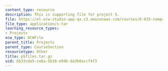 ```yaml
---
content_type: resource
description: This is supporting file for project 5.
file: https://ol-ocw-studio-app-qa.s3.amazonaws.com/courses/6-035-computer-language-engineering-spring-2010/6b33cda5ce6a5b38e94bda3b0accf4f3_p5files.tar.gz
file_type: application/x-tar
learning_resource_types:
- Projects
ocw_type: OCWFile
parent_title: Projects
parent_type: CourseSection
resourcetype: Other
title: p5files.tar.gz
uid: 6b33cda5-ce6a-5b38-e94b-da3b0accf4f3
---
```

